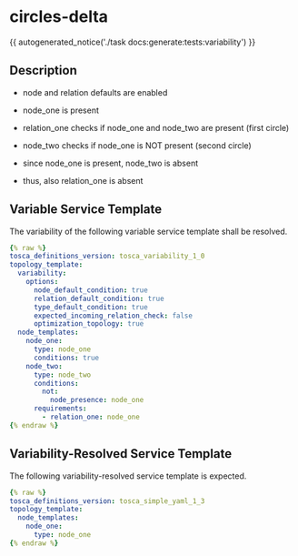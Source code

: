 # circles-delta

{{ autogenerated_notice('./task docs:generate:tests:variability') }}

## Description

- node and relation defaults are enabled

- node_one is present
- relation_one checks if node_one and node_two are present (first circle)
- node_two checks if node_one is NOT present (second circle)

- since node_one is present, node_two is absent
- thus, also relation_one is absent


## Variable Service Template

The variability of the following variable service template shall be resolved.

```yaml linenums="1"
{% raw %}
tosca_definitions_version: tosca_variability_1_0
topology_template:
  variability:
    options:
      node_default_condition: true
      relation_default_condition: true
      type_default_condition: true
      expected_incoming_relation_check: false
      optimization_topology: true
  node_templates:
    node_one:
      type: node_one
      conditions: true
    node_two:
      type: node_two
      conditions:
        not:
          node_presence: node_one
      requirements:
        - relation_one: node_one
{% endraw %}
```




## Variability-Resolved Service Template

The following variability-resolved service template is expected.

```yaml linenums="1"
{% raw %}
tosca_definitions_version: tosca_simple_yaml_1_3
topology_template:
  node_templates:
    node_one:
      type: node_one
{% endraw %}
```

